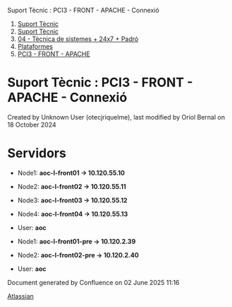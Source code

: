 Suport Tècnic : PCI3 - FRONT - APACHE - Connexió  

1.  [Suport Tècnic](index.md)
2.  [Suport Tècnic](13893782.md)
3.  [04 - Tècnica de sistemes + 24x7 + Padró](26313202.md)
4.  [Plataformes](Plataformes_41520520.md)
5.  [PCI3 - FRONT - APACHE](PCI3---FRONT---APACHE_41521329.md)

Suport Tècnic : PCI3 - FRONT - APACHE - Connexió
================================================

Created by Unknown User (otecjriquelme), last modified by Oriol Bernal on 18 October 2024

Servidors 
==========

*   Node1: **aoc-l-front01 → 10.120.55.10 [](https://pam.aoc.cat/SecretServer/app/#/secrets/4790/general)** 
    
*   Node2: **aoc-l-front02 → 10.120.55.11 [](https://pam.aoc.cat/SecretServer/app/#/secrets/4791/general)** 
*   Node3: **aoc-l-front03 → 10.120.55.12 [](https://pam.aoc.cat/SecretServer/app/#/secrets/4792/general)** 
*   Node4: **aoc-l-front04 → 10.120.55.13 [](https://pam.aoc.cat/SecretServer/app/#/secrets/4793/general)** 
*   User: **aoc**

*   Node1: **aoc-l-front01-pre → 10.120.2.39 [](https://pam.aoc.cat/SecretServer/app/#/secrets/4748/general)** 
    
*   Node2: **aoc-l-front02-pre → 10.120.2.40 [](https://pam.aoc.cat/SecretServer/app/#/secrets/4749/general)** 
*   User: **aoc**

Document generated by Confluence on 02 June 2025 11:16

[Atlassian](http://www.atlassian.com/)